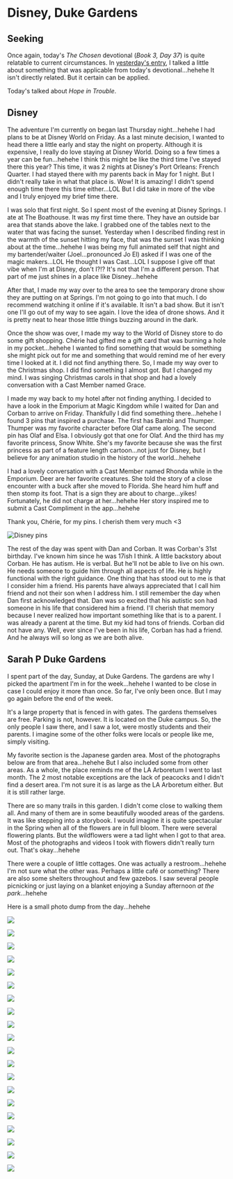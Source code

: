 # Disney, Duke Gardens

## Seeking

Once again, today's *The Chosen* devotional (*Book 3, Day 37*) is quite relatable to current circumstances. In [yesterday's entry](./19_more-continued#im-tired), I talked a little about something that was applicable from today's devotional...hehehe It isn't directly related. But it certain can be applied.

Today's talked about *Hope in Trouble*.

## Disney

The adventure I'm currently on began last Thursday night...hehehe I had plans to be at Disney World on Friday. As a last minute decision, I wanted to head there a little early and stay the night on property. Although it is expensive, I really do love staying at Disney World. Doing so a few times a year can be fun...hehehe I think this might be like the third time I've stayed there this year? This time, it was 2 nights at Disney's Port Orleans: French Quarter. I had stayed there with my parents back in May for 1 night. But I didn't really take in what that place is. Wow! It is amazing! I didn't spend enough time there this time either...LOL But I did take in more of the vibe and I truly enjoyed my brief time there.

I was solo that first night. So I spent most of the evening at Disney Springs. I ate at The Boathouse. It was my first time there. They have an outside bar area that stands above the lake. I grabbed one of the tables next to the water that was facing the sunset. Yesterday when I described finding rest in the warmth of the sunset hitting my face, that was the sunset I was thinking about at the time...hehehe I was being my full animated self that night and my bartender/waiter (Joel...pronounced Jo El) asked if I was one of the magic makers...LOL He thought I was Cast...LOL I suppose I give off that vibe when I'm at Disney, don't I?!? It's not that I'm a different person. That part of me just shines in a place like Disney...hehehe

After that, I made my way over to the area to see the temporary drone show they are putting on at Springs. I'm not going to go into that much. I do recommend watching it online if it's available. It isn't a bad show. But it isn't one I'll go out of my way to see again. I love the idea of drone shows. And it is pretty neat to hear those little things buzzing around in the dark.

Once the show was over, I made my way to the World of Disney store to do some gift shopping. Chérie had gifted me a gift card that was burning a hole in my pocket...hehehe I wanted to find something that would be something she might pick out for me and something that would remind me of her every time I looked at it. I did not find anything there. So, I made my way over to the Christmas shop. I did find something I almost got. But I changed my mind. I was singing Christmas carols in that shop and had a lovely conversation with a Cast Member named Grace.

I made my way back to my hotel after not finding anything. I decided to have a look in the Emporium at Magic Kingdom while I waited for Dan and Corban to arrive on Friday. Thankfully I did find something there...hehehe I found 3 pins that inspired a purchase. The first has Bambi and Thumper. Thumper was my favorite character before Olaf came along. The second pin has Olaf and Elsa. I obviously got that one for Olaf. And the third has my favorite princess, Snow White. She's my favorite because she was the first princess as part of a feature length cartoon...not just for Disney, but I believe for any animation studio in the history of the world...hehehe

I had a lovely conversation with a Cast Member named Rhonda while in the Emporium. Deer are her favorite creatures. She told the story of a close encounter with a buck after she moved to Florida. She heard him huff and then stomp its foot. That is a sign they are about to charge...yikes! Fortunately, he did not charge at her...hehehe Her story inspired me to submit a Cast Compliment in the app...hehehe

Thank you, Chérie, for my pins. I cherish them very much <3

![Disney pins](./media/IMG_0410.jpeg)

The rest of the day was spent with Dan and Corban. It was Corban's 31st birthday. I've known him since he was 17ish I think. A little backstory about Corban. He has autism. He is verbal. But he'll not be able to live on his own. He needs someone to guide him through all aspects of life. He is highly functional with the right guidance. One thing that has stood out to me is that I consider him a friend. His parents have always appreciated that I call him friend and not their son when I address him. I still remember the day when Dan first acknowledged that. Dan was so excited that his autistic son had someone in his life that considered him a friend. I'll cherish that memory because I never realized how important something like that is to a parent. I was already a parent at the time. But my kid had tons of friends. Corban did not have any. Well, ever since I've been in his life, Corban has had a friend. And he always will so long as we are both alive.

## Sarah P Duke Gardens

I spent part of the day, Sunday, at Duke Gardens. The gardens are why I picked the apartment I'm in for the week...hehehe I wanted to be close in case I could enjoy it more than once. So far, I've only been once. But I may go again before the end of the week.

It's a large property that is fenced in with gates. The gardens themselves are free. Parking is not, however. It is located on the Duke campus. So, the only people I saw there, and I saw a lot, were mostly students and their parents. I imagine some of the other folks were locals or people like me, simply visiting.

My favorite section is the Japanese garden area. Most of the photographs below are from that area...hehehe But I also included some from other areas. As a whole, the place reminds me of the LA Arboretum I went to last month. The 2 most notable exceptions are the lack of peacocks and I didn't find a desert area. I'm not sure it is as large as the LA Arboretum either. But it is still rather large.

There are so many trails in this garden. I didn't come close to walking them all. And many of them are in some beautifully wooded areas of the gardens. It was like stepping into a storybook. I would imagine it is quite spectacular in the Spring when all of the flowers are in full bloom. There were several flowering plants. But the wildflowers were a tad light when I got to that area. Most of the photographs and videos I took with flowers didn't really turn out. That's okay...hehehe

There were a couple of little cottages. One was actually a restroom...hehehe I'm not sure what the other was. Perhaps a little café or something? There are also some shelters throughout and few gazebos. I saw several people picnicking or just laying on a blanket enjoying a Sunday afternoon *at the park*...hehehe

Here is a small photo dump from the day...hehehe

![](./media/IMG_0525.jpeg)

![](./media/IMG_0526.jpeg)

![](./media/IMG_0531.jpeg)

![](./media/IMG_0534.jpeg)

![](./media/IMG_0537.jpeg)

![](./media/IMG_0539.jpeg)

![](./media/IMG_0544.jpeg)

![](./media/IMG_0549.jpeg)

![](./media/IMG_0558.jpeg)

![](./media/IMG_0561.jpeg)

![](./media/IMG_0563.jpeg)

![](./media/IMG_0566.jpeg)

![](./media/IMG_0567.jpeg)

![](./media/IMG_0575.jpeg)

![](./media/IMG_0584.jpeg)

![](./media/IMG_0594.jpeg)

![](./media/IMG_0615.jpeg)

![](./media/IMG_0618.jpeg)

![](./media/IMG_0619.jpeg)

![](./media/IMG_0624.jpeg)